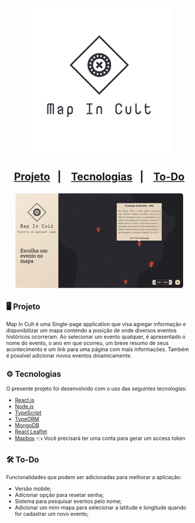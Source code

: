 <h1 align="center">
  <img alt="MIC" title="MIC" src=".github/logo.svg" height="400px" />
<h1>

<p align="center">
  <a href="#-projeto">Projeto</a>&nbsp;&nbsp;&nbsp;|&nbsp;&nbsp;&nbsp;
  <a href="#-tecnologias">Tecnologias</a>&nbsp;&nbsp;&nbsp;|&nbsp;&nbsp;&nbsp;
  <a href="#-to-do">To-Do</a>
</p>

<p align="center">
  <img alt="MIC" src=".github/MapInCult.png" width="90%">
</p>

## 🖥 Projeto

Map In Cult é uma Single-page application que visa agregar informação e disponibilizar um mapa contendo a posição de onde diversos eventos históricos ocorreram. Ao selecionar um evento qualquer, é apresentado o nome do evento, o ano em que ocorreu, um breve resumo de seus acontecimento e um link para uma página com mais informações. Também é possível adicionar novos eventos dinamicamente.

## ⚙ Tecnologias

O presente projeto foi desenvolvido com o uso das seguintes tecnologias:

- [React.js](https://reactjs.org)
- [Node.js](https://nodejs.org/en/)
- [TypeScript](https://www.typescriptlang.org/)
- [TypeORM](https://typeorm.io/#/)
- [MongoDB](https://www.mongodb.com/)
- [React Leaflet](https://react-leaflet.js.org/)
- [Mapbox](https://docs.mapbox.com/) 👈 Você precisará ter uma conta para gerar um access token

## 🛠 To-Do

Funcionalidades que podem ser adicionadas para melhorar a aplicação:

- Versão mobile;
- Adicionar opção para resetar senha;
- Sistema para pesquisar eventos pelo nome;
- Adicionar um mini-mapa para selecionar a latitude e longitude quando for cadastrar um novo evento;
